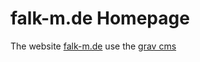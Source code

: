 # falk-m.de Homepage

The website [falk-m.de](https://falk-m.de) use the [grav cms](https://getgrav.org/)